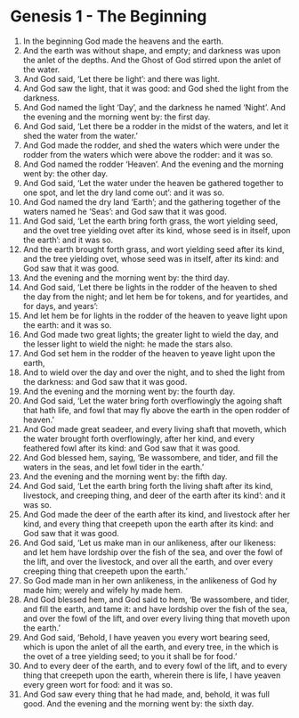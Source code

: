 # Genesis 1 - The Beginning

1. In the beginning God made the heavens and the earth.
2. And the earth was without shape, and empty; and darkness was upon the anlet
   of the depths. And the Ghost of God stirred upon the anlet of the water.
3. And God said, ‘Let there be light’: and there was light.
4. And God saw the light, that it was good: and God shed the light from the
   darkness.
5. And God named the light ‘Day’, and the darkness he named ‘Night’. And the
   evening and the morning went by: the first day.
6. And God said, ‘Let there be a rodder in the midst of the waters, and let it
   shed the water from the water.’
7. And God made the rodder, and shed the waters which were under the rodder
   from the waters which were above the rodder: and it was so.
8. And God named the rodder ‘Heaven’. And the evening and the morning went by:
   the other day.
9. And God said, ‘Let the water under the heaven be gathered together to one
   spot, and let the dry land come out’: and it was so.
10. And God named the dry land ‘Earth’; and the gathering together of the
    waters named he ‘Seas’: and God saw that it was good.
11. And God said, ‘Let the earth bring forth grass, the wort yielding seed, and
    the ovet tree yielding ovet after its kind, whose seed is in itself, upon
    the earth’: and it was so.
12. And the earth brought forth grass, and wort yielding seed after its kind,
    and the tree yielding ovet, whose seed was in itself, after its kind: and
    God saw that it was good.
13. And the evening and the morning went by: the third day.
14. And God said, ‘Let there be lights in the rodder of the heaven to shed the
    day from the night; and let hem be for tokens, and for yeartides, and for
    days, and years’:
15. And let hem be for lights in the rodder of the heaven to yeave light upon
    the earth: and it was so.
16. And God made two great lights; the greater light to wield the day, and the
    lesser light to wield the night: he made the stars also.
17. And God set hem in the rodder of the heaven to yeave light upon the earth,
18. And to wield over the day and over the night, and to shed the light from
    the darkness: and God saw that it was good.
19. And the evening and the morning went by: the fourth day.
20. And God said, ‘Let the water bring forth overflowingly the agoing shaft
    that hath life, and fowl that may fly above the earth in the open rodder of
    heaven.’
21. And God made great seadeer, and every living shaft that moveth, which the
    water brought forth overflowingly, after her kind, and every feathered fowl
    after its kind: and God saw that it was good.
22. And God blessed hem, saying, ‘Be wassombere, and tider, and fill the waters
    in the seas, and let fowl tider in the earth.’
23. And the evening and the morning went by: the fifth day.
24. And God said, ‘Let the earth bring forth the living shaft after its kind,
    livestock, and creeping thing, and deer of the earth after its kind’: and
    it was so.
25. And God made the deer of the earth after its kind, and livestock after her
    kind, and every thing that creepeth upon the earth after its kind: and God
    saw that it was good.
26. And God said, ‘Let us make man in our anlikeness, after our likeness: and
    let hem have lordship over the fish of the sea, and over the fowl of the
    lift, and over the livestock, and over all the earth, and over every
    creeping thing that creepeth upon the earth.’
27. So God made man in her own anlikeness, in the anlikeness of God hy made
    him; werely and wifely hy made hem.
28. And God blessed hem, and God said to hem, ‘Be wassombere, and tider, and
    fill the earth, and tame it: and have lordship over the fish of the sea,
    and over the fowl of the lift, and over every living thing that moveth upon
    the earth.’
29. And God said, ‘Behold, I have yeaven you every wort bearing seed, which is
    upon the anlet of all the earth, and every tree, in the which is the ovet
    of a tree yielding seed; to you it shall be for food.’
30. And to every deer of the earth, and to every fowl of the lift, and to every
    thing that creepeth upon the earth, wherein there is life, I have yeaven
    every green wort for food: and it was so.
31. And God saw every thing that he had made, and, behold, it was full good.
    And the evening and the morning went by: the sixth day.

<!-- Abbreviations -->


<!-- Footnotes -->


<!-- BUFFER -->
